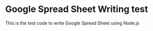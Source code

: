 # Google Spread Sheet Writing test

This is the test code to write Google Spread Sheet using Node.js
